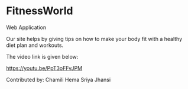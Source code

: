 # FitnessWorld
Web Application
 
Our site helps by giving tips on how to make your body fit with a healthy diet plan and workouts.

The video link is given below:

https://youtu.be/PpT3oFFvJPM

Contributed by:
Chamili
Hema
Sriya
Jhansi
